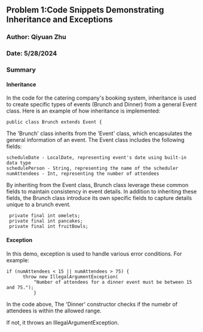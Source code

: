 ## Problem 1:Code Snippets Demonstrating Inheritance and Exceptions

### Author: Qiyuan Zhu

### Date: 5/28/2024

### Summary
#### Inheritance
In the code for the catering company's booking system, inheritance is used to create specific types
of events (Brunch and Dinner) from a general Event class. Here is an example of
how inheritance is implemented:

```
public class Brunch extends Event {
```

The 'Brunch' class inherits from the 'Event' class, which encapsulates the general information of an
event. The Event class includes the following
fields:

```
scheduleDate - LocalDate, representing event's date using built-in data type
schedulePerson - String, representing the name of the scheduler
numAttendees - Int, representing the number of attendees
```

By inheriting from the Event class, Brunch class leverage these common fields to maintain
consistency in event details.
In addition to inheriting these fields, the Brunch class introduce its own specific fields to
capture details unique to a brunch event.

```
 private final int omelets;
 private final int pancakes;
 private final int fruitBowls;
```

#### Exception
In this demo, exception is used to handle various error conditions. For example:
```
if (numAttendees < 15 || numAttendees > 75) {
      throw new IllegalArgumentException(
          "Number of attendees for a dinner event must be between 15 and 75.");
          }
```
In the code above, The 'Dinner' constructor checks if the numebr of attendees is within the allowed range.

If not, it throws an IllegalArgumentException.